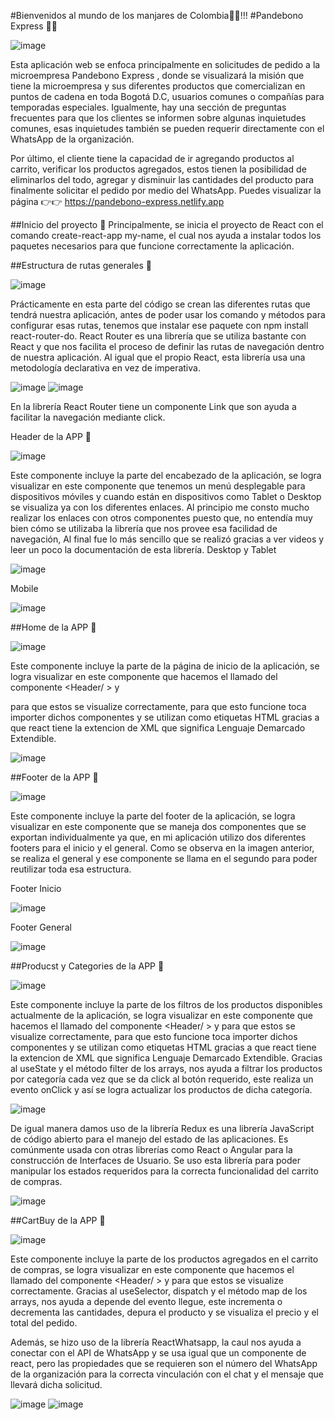 #Bienvenidos al mundo de los manjares de Colombia👋👋!!!
#Pandebono Express 🤤😋

 ![image](https://user-images.githubusercontent.com/80645321/210125560-368699c5-8ae7-4ef0-9ad7-6017faae6c6e.png)

Esta aplicación web se enfoca principalmente en solicitudes de pedido a la microempresa Pandebono Express , donde se visualizará la misión que tiene la microempresa y sus diferentes productos que comercializan en puntos de cadena en toda Bogotá D.C, usuarios comunes o compañías para temporadas especiales. Igualmente, hay una sección de preguntas frecuentes para que los clientes se informen sobre algunas inquietudes comunes, esas inquietudes también se pueden requerir directamente con el WhatsApp de la organización.

Por último,  el cliente tiene la capacidad de ir agregando productos al carrito, verificar los productos agregados, estos tienen la posibilidad de eliminarlos del todo, agregar y disminuir las cantidades del producto para finalmente solicitar el pedido por medio del WhatsApp.
Puedes visualizar la página 👉👉  https://pandebono-express.netlify.app

##Inicio del proyecto 💢
Principalmente, se inicia el proyecto de React con el comando create-react-app my-name, el cual nos ayuda a instalar todos los paquetes necesarios para que funcione correctamente la aplicación.


##Estructura de rutas generales 💯
 
![image](https://user-images.githubusercontent.com/80645321/210125569-6522d2cc-18dd-4252-a34c-655f06394a5c.png)
 
Prácticamente en esta parte del código se crean las diferentes rutas que tendrá nuestra aplicación, antes de poder usar los comando y métodos para configurar esas rutas, tenemos que instalar ese paquete con npm install react-router-do.
React Router es una librería que se utiliza bastante con React y que nos facilita el proceso de definir las rutas de navegación dentro de nuestra aplicación. Al igual que el propio React, esta librería usa una metodología declarativa en vez de imperativa.

![image](https://user-images.githubusercontent.com/80645321/210125579-8302ae21-ee2c-4ed8-b87e-c6877743113e.png)
![image](https://user-images.githubusercontent.com/80645321/210125586-ae7f8f09-9684-465b-b8cc-d84cdbe1d462.png)

En la librería React Router tiene un componente Link que son ayuda a facilitar la navegación mediante click.

Header de la APP 🔸

![image](https://user-images.githubusercontent.com/80645321/210125594-2b766937-e534-4e13-8d8e-627a2937a518.png)

 
Este componente incluye la parte del encabezado de la aplicación, se logra visualizar en este componente que tenemos un menú desplegable para dispositivos móviles y cuando están en dispositivos como Tablet o Desktop se visualiza ya con los diferentes enlaces. Al principio me consto mucho realizar los enlaces con otros componentes puesto que, no entendía muy bien cómo se utilizaba la librería que nos provee esa facilidad de navegación, Al final fue lo más sencillo que se realizó gracias a ver videos y leer un poco la documentación de esta librería. 
Desktop y Tablet

![image](https://user-images.githubusercontent.com/80645321/210125612-22bfdc44-d01d-4795-a7ef-8f1db5908999.png)

Mobile 

![image](https://user-images.githubusercontent.com/80645321/210125615-b697a1c0-e831-4127-8f9c-de34d07dd93d.png)
 
##Home de la APP 🔸
 
![image](https://user-images.githubusercontent.com/80645321/210125622-7ad78ee9-a172-4686-8454-b2a44b6f9e57.png)

Este componente incluye la parte de la página de inicio de la aplicación, se logra visualizar en este componente que hacemos el llamado del componente <Header/ > y <Footer/> para que estos se visualize correctamente, para que esto funcione toca importer dichos componentes y se utilizan como etiquetas HTML gracias a que react tiene la extencion de XML que significa Lenguaje Demarcado Extendible.

![image](https://user-images.githubusercontent.com/80645321/210125624-753a4067-87e0-4c62-9799-e4b5f98ff211.png)

 
##Footer de la APP 🔸

![image](https://user-images.githubusercontent.com/80645321/210125630-c31a6bb2-6df7-4341-92df-46b724b94ec1.png)
 
Este componente incluye la parte del footer de la aplicación, se logra visualizar en este componente que se maneja dos componentes que se exportan individualmente ya que, en mi aplicación utilizo dos diferentes footers para el inicio y el general. Como se observa en la imagen anterior, se realiza el general y ese componente se llama en el segundo para poder reutilizar toda esa estructura.

Footer Inicio
 
![image](https://user-images.githubusercontent.com/80645321/210125633-5c441469-c621-4b48-b3d0-5494b9995b7a.png)
 
Footer General

![image](https://user-images.githubusercontent.com/80645321/210125636-d156b731-e280-40e9-917c-6ce523f8963c.png)


##Producst y Categories de la APP 🔸

![image](https://user-images.githubusercontent.com/80645321/210125643-8bce9283-fde0-4cc3-9fde-e660f97e3052.png)

Este componente incluye la parte de los filtros de los productos disponibles actualmente de la aplicación, se logra visualizar en este componente que hacemos el llamado del componente <Header/ > y <FooterAll/> para que estos se visualize correctamente, para que esto funcione toca importer dichos componentes y se utilizan como etiquetas HTML gracias a que react tiene la extencion de XML que significa Lenguaje Demarcado Extendible.
Gracias al useState y el método filter de los arrays, nos ayuda a filtrar los productos por categoría cada vez que se da click al botón requerido, este realiza un evento onClick y así se logra actualizar los productos de dicha categoría. 

![image](https://user-images.githubusercontent.com/80645321/210125653-c7fc0cb0-c074-4457-a11d-bad0f91e19de.png)
 
De igual manera damos uso de la librería Redux es una librería JavaScript de código abierto para el manejo del estado de las aplicaciones. Es comúnmente usada con otras librerías como React o Angular para la construcción de Interfaces de Usuario. Se uso esta librería para poder manipular los estados requeridos para la correcta funcionalidad del carrito de compras.

![image](https://user-images.githubusercontent.com/80645321/210125658-eb54ca80-0f44-4f4c-a8a9-f61236ad10ae.png)
 
##CartBuy de la APP 🔸

![image](https://user-images.githubusercontent.com/80645321/210125660-6a9c7ed5-24b2-40c5-8855-19169e7d3bcd.png)
 
Este componente incluye la parte de los productos agregados en el carrito de compras, se logra visualizar en este componente que hacemos el llamado del componente <Header/ > y <FooterAll/> para que estos se visualize correctamente.
Gracias al useSelector, dispatch y el método map de los arrays, nos ayuda a depende del evento llegue, este incrementa o decrementa las cantidades, depura el producto y se visualiza el precio y el total del pedido.

Además, se hizo uso de la librería ReactWhatsapp, la caul nos ayuda a conectar con el API de WhatsApp y se usa igual que un componente de react, pero las propiedades que se requieren son el número del WhatsApp de la organización para la correcta vinculación con el chat y el mensaje que llevará dicha solicitud.


![image](https://user-images.githubusercontent.com/80645321/210125673-393f350a-08c1-421a-a075-c4be234c2734.png)
![image](https://user-images.githubusercontent.com/80645321/210125676-91ded0fb-8ed0-4e43-97f3-6faa08721d09.png)

 

